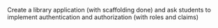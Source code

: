 Create a library application (with scaffolding done) and ask students to implement authentication and authorization (with roles and claims)